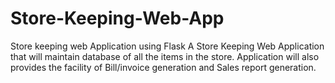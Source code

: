 # Store-Keeping-Web-App
Store keeping web Application using Flask
A Store Keeping Web Application that will maintain database of all the items in the store. 
Application will also provides the facility of Bill/invoice generation and Sales report generation.

